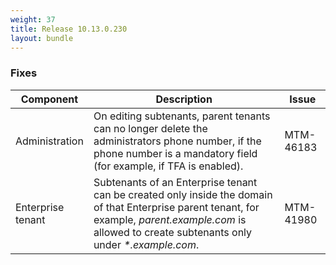 ```yaml
---
weight: 37
title: Release 10.13.0.230
layout: bundle
---
```


<!--10.13.0.187-10.13.0.230-->

### Fixes

<div><table ><colgroup>
<col style="width: 15%;"><col style="width: 70%;"><col style="width: 15%;"></colgroup>
<thead><tr>
<th>
Component</th>
<th>
Description</th>
<th>
Issue</th>
</tr>
</thead><tbody>

<tr>
<td>
Administration</td>
<td> On editing subtenants, parent tenants can no longer delete the administrators phone number, if the phone number is a mandatory field (for example, if TFA is enabled). </td>
<td>
MTM-46183</td>
</tr>

<tr>
<td>
Enterprise tenant</td>
<td> Subtenants of an Enterprise tenant can be created only inside the domain of that Enterprise parent tenant, for example, <i>parent.example.com</i> is allowed to create subtenants only under <i>*.example.com</i>. </td>
<td>
MTM-41980</td>
</tr>

</tbody></table></div>
